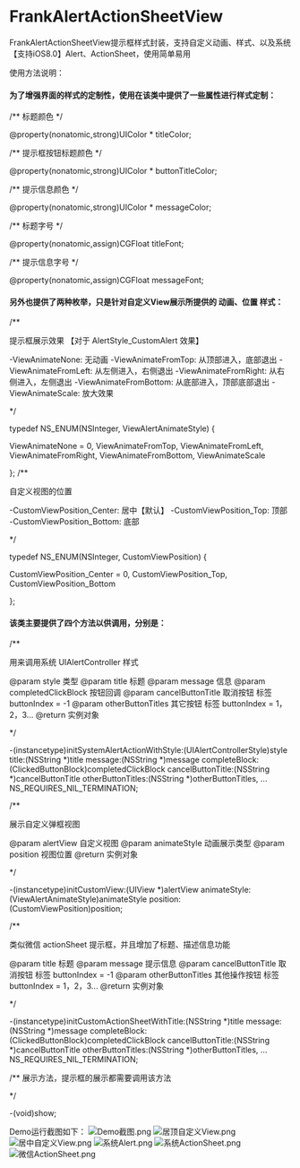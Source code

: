 # FrankAlertActionSheetView
FrankAlertActionSheetView提示框样式封装，支持自定义动画、样式、以及系统【支持iOS8.0】Alert、ActionSheet，使用简单易用

使用方法说明：

<h4>为了增强界面的样式的定制性，使用在该类中提供了一些属性进行样式定制：</h4>

/**
标题颜色
*/

@property(nonatomic,strong)UIColor * titleColor;

/**
提示框按钮标题颜色
*/

@property(nonatomic,strong)UIColor * buttonTitleColor;

/**
提示信息颜色
*/

@property(nonatomic,strong)UIColor * messageColor;

/**
标题字号
*/

@property(nonatomic,assign)CGFloat titleFont;

/**
提示信息字号
*/

@property(nonatomic,assign)CGFloat messageFont;



<h4>另外也提供了两种枚举，只是针对自定义View展示所提供的 动画、位置 样式：</h4>
/**

提示框展示效果 【对于 AlertStyle_CustomAlert 效果】

-ViewAnimateNone: 无动画
-ViewAnimateFromTop: 从顶部进入，底部退出
-ViewAnimateFromLeft: 从左侧进入，右侧退出
-ViewAnimateFromRight: 从右侧进入，左侧退出
-ViewAnimateFromBottom: 从底部进入，顶部底部退出
-ViewAnimateScale: 放大效果

*/

typedef NS_ENUM(NSInteger, ViewAlertAnimateStyle) {

ViewAnimateNone = 0,
ViewAnimateFromTop,
ViewAnimateFromLeft,
ViewAnimateFromRight,
ViewAnimateFromBottom,
ViewAnimateScale

};
/**

自定义视图的位置

-CustomViewPosition_Center: 居中【默认】
-CustomViewPosition_Top: 顶部
-CustomViewPosition_Bottom: 底部

*/

typedef NS_ENUM(NSInteger, CustomViewPosition) {

CustomViewPosition_Center = 0,
CustomViewPosition_Top,
CustomViewPosition_Bottom

};


<h4>该类主要提供了四个方法以供调用，分别是：</h4>

/**

用来调用系统 UIAlertController 样式

@param style 类型
@param title 标题
@param message 信息
@param completedClickBlock 按钮回调
@param cancelButtonTitle 取消按钮 标签 buttonIndex = -1
@param otherButtonTitles 其它按钮 标签 buttonIndex = 1，2，3...
@return 实例对象

*/

-(instancetype)initSystemAlertActionWithStyle:(UIAlertControllerStyle)style title:(NSString *)title message:(NSString *)message completeBlock:(ClickedButtonBlock)completedClickBlock cancelButtonTitle:(NSString *)cancelButtonTitle otherButtonTitles:(NSString *)otherButtonTitles, ... NS_REQUIRES_NIL_TERMINATION;

/**

展示自定义弹框视图

@param alertView 自定义视图
@param animateStyle 动画展示类型
@param position 视图位置
@return 实例对象

*/

-(instancetype)initCustomView:(UIView *)alertView animateStyle:(ViewAlertAnimateStyle)animateStyle position:(CustomViewPosition)position;


/**

类似微信 actionSheet 提示框，并且增加了标题、描述信息功能

@param title 标题
@param message 提示信息
@param cancelButtonTitle 取消按钮  标签 buttonIndex = -1
@param otherButtonTitles 其他操作按钮 标签 buttonIndex = 1，2，3...
@return 实例对象

*/

-(instancetype)initCustomActionSheetWithTitle:(NSString *)title message:(NSString *)message completeBlock:(ClickedButtonBlock)completedClickBlock cancelButtonTitle:(NSString *)cancelButtonTitle otherButtonTitles:(NSString *)otherButtonTitles, ... NS_REQUIRES_NIL_TERMINATION;


/**
展示方法，提示框的展示都需要调用该方法

*/

-(void)show;

Demo运行截图如下：
![Demo截图.png](https://github.com/Kinglions/FrankAlertActionSheetView/blob/master/image/Demo.png)
![居顶自定义View.png](https://github.com/Kinglions/FrankAlertActionSheetView/blob/master/image/TopCustomView.png)
![居中自定义View.png](https://github.com/Kinglions/FrankAlertActionSheetView/blob/master/image/CenterCustomView.png)
![系统Alert.png](https://github.com/Kinglions/FrankAlertActionSheetView/blob/master/image/systemAlert.png)
![系统ActionSheet.png](https://github.com/Kinglions/FrankAlertActionSheetView/blob/master/image/systemAction.png)
![微信ActionSheet.png](https://github.com/Kinglions/FrankAlertActionSheetView/blob/master/image/wxAction.png)
